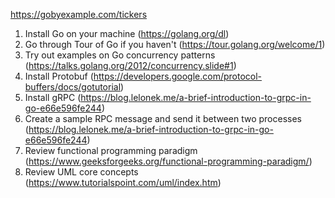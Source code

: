 https://gobyexample.com/tickers


1) Install Go on your machine  (https://golang.org/dl)
2) Go through  Tour of Go if you haven't (https://tour.golang.org/welcome/1)
3) Try out examples on Go concurrency patterns (https://talks.golang.org/2012/concurrency.slide#1)
4) Install Protobuf (https://developers.google.com/protocol-buffers/docs/gotutorial)
5) Install gRPC (https://blog.lelonek.me/a-brief-introduction-to-grpc-in-go-e66e596fe244)
6) Create a sample RPC message and send it between two processes  (https://blog.lelonek.me/a-brief-introduction-to-grpc-in-go-e66e596fe244)
7) Review functional programming paradigm (https://www.geeksforgeeks.org/functional-programming-paradigm/)
8) Review UML core concepts (https://www.tutorialspoint.com/uml/index.htm)
